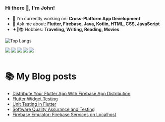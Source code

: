 ### Hi there 👋, I'm John!

- 🔭 I'm currently working on: **Cross-Platform App Development**
- 💬 Ask me about: **Flutter, Firebase, Java, Kotlin, HTML, CSS, JavaScript**
- ✈📝📚 Hobbies: **Traveling, Writing, Reading, Movies**

![Top Langs](https://github-readme-stats.vercel.app/api/top-langs/?username=iamikay&layout=compact)

<img  align="left" src= "https://img.shields.io/badge/dart-%230175C2.svg?style=for-the-badge&logo=dart&logoColor=white"/>
<img align="left" src= "https://img.shields.io/badge/kotlin-%237F52FF.svg?style=for-the-badge&logo=kotlin&logoColor=white"/>
<img align="left" src= "https://img.shields.io/badge/html5-%23E34F26.svg?style=for-the-badge&logo=html5&logoColor=white"/>
<img align="left" src= "https://img.shields.io/badge/css3-%231572B6.svg?style=for-the-badge&logo=css3&logoColor=white"/>
<img align="left" src= "https://img.shields.io/badge/javascript-%23323330.svg?style=for-the-badge&logo=javascript&logoColor=%23F7DF1E"/>

<br/>
<br/>


# 📚 My Blog posts
<!-- BLOG-POST-LIST:START -->
- [Distribute Your Flutter App With Firebase App Distribution](https://medium.com/@Ikay_codes/distribute-your-flutter-app-with-firebase-app-distribution-fc83e0ffb547?source=rss-ff4e1bb5224e------2)
- [Flutter Widget Testing](https://medium.com/@Ikay_codes/flutter-widget-testing-68b32ccc93c8?source=rss-ff4e1bb5224e------2)
- [Unit Testing in Flutter](https://medium.com/@Ikay_codes/unit-testing-in-flutter-19dea7214c7b?source=rss-ff4e1bb5224e------2)
- [Software Quality Assurance and Testing](https://medium.com/@Ikay_codes/software-quality-assurance-and-testing-c1a4ce102246?source=rss-ff4e1bb5224e------2)
- [Firebase Emulator: Firebase Services on Localhost](https://medium.com/firebase-developers/firebase-emulator-firebase-services-on-localhost-b2105e8d3787?source=rss-ff4e1bb5224e------2)
<!-- BLOG-POST-LIST:END -->
